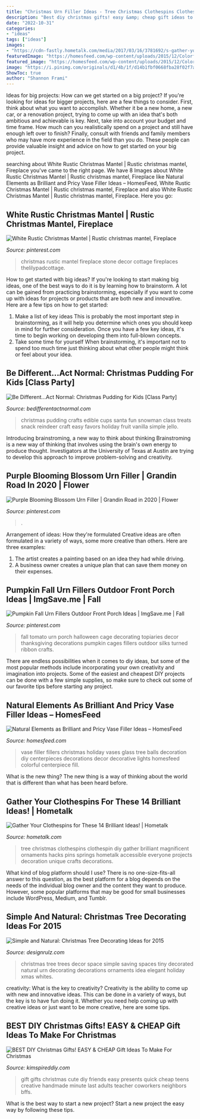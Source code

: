 ```yaml
---
title: "Christmas Urn Filler Ideas - Tree Christmas Clothespins Clothespin Diy Gather Brilliant Magnificent Ornaments Hacks Pins Springs Hometalk Accessible Everyone Projects Decoration Unique Crafts Decorations"
description: "Best diy christmas gifts! easy &amp; cheap gift ideas to make for christmas"
date: "2022-10-31"
categories:
- "ideas"
tags: ["ideas"]
images:
- "https://cdn-fastly.hometalk.com/media/2017/03/16/3781692/s-gather-your-clothespins-for-these-x-brilliant-ideas.jpg?size=1600x1000&amp;nocrop=1"
featuredImage: "https://homesfeed.com/wp-content/uploads/2015/12/Colorful-Christmas-balls-as-the-vase-filler-made-of-glass-.jpg"
featured_image: "https://homesfeed.com/wp-content/uploads/2015/12/Colorful-Christmas-balls-as-the-vase-filler-made-of-glass-.jpg"
image: "https://i.pinimg.com/originals/d1/4b/1f/d14b1fbf0668fba28f02f7a0732f3452.jpg"
ShowToc: true
author: "Shannon Frami"
---
```



Ideas for big projects: How can we get started on a big project?
If you're looking for ideas for bigger projects, here are a few things to consider. First, think about what you want to accomplish. Whether it be a new home, a new car, or a renovation project, trying to come up with an idea that's both ambitious and achievable is key. Next, take into account your budget and time frame. How much can you realistically spend on a project and still have enough left over to finish? Finally, consult with friends and family members who may have more experience in the field than you do. These people can provide valuable insight and advice on how to get started on your big project.

	

		
searching about White Rustic Christmas Mantel | Rustic christmas mantel, Fireplace you've came to the right page. We have 8 Images about White Rustic Christmas Mantel | Rustic christmas mantel, Fireplace like Natural Elements as Brilliant and Pricy Vase Filler Ideas – HomesFeed, White Rustic Christmas Mantel | Rustic christmas mantel, Fireplace and also White Rustic Christmas Mantel | Rustic christmas mantel, Fireplace. Here you go:
		
    
## White Rustic Christmas Mantel | Rustic Christmas Mantel, Fireplace

<img loading=lazy src="https://i.pinimg.com/originals/d1/4b/1f/d14b1fbf0668fba28f02f7a0732f3452.jpg" onerror="this.onerror=null;this.src='https://tse4.mm.bing.net/th?id=OIP.wfEdOJvbUw-uDaAQLordNwHaK2&amp;pid=15.1';" alt="White Rustic Christmas Mantel | Rustic christmas mantel, Fireplace">

_Source: pinterest.com_

>christmas rustic mantel fireplace stone decor cottage fireplaces thelilypadcottage. 

	

How to get started with big ideas?
If you're looking to start making big ideas, one of the best ways to do it is by learning how to brainstorm. A lot can be gained from practicing brainstorming, especially if you want to come up with ideas for projects or products that are both new and innovative. Here are a few tips on how to get started: 
1. Make a list of key ideas 
This is probably the most important step in brainstorming, as it will help you determine which ones you should keep in mind for further consideration. Once you have a few key ideas, it's time to begin working on developing them into full-blown concepts. 
2. Take some time for yourself 
When brainstorming, it's important not to spend too much time just thinking about what other people might think or feel about your idea.

    
## Be Different...Act Normal: Christmas Pudding For Kids [Class Party]

<img loading=lazy src="https://4.bp.blogspot.com/-IQK0tmICNl4/VnDpWvkXlkI/AAAAAAABCjk/q_a-VAaVgA0/s1600/christmas%2Bpudding%2Bcups%2B1.jpg" onerror="this.onerror=null;this.src='https://tse4.mm.bing.net/th?id=OIP.EIbQAYHrOgzqQ1AY00fWCwHaLG&amp;pid=15.1';" alt="Be Different...Act Normal: Christmas Pudding for Kids [Class Party]">

_Source: bedifferentactnormal.com_

>christmas pudding crafts edible cups santa fun snowman class treats snack reindeer craft easy favors holiday fruit vanilla simple jello. 

	

Introducing brainstroming, a new way to think about thinking
Brainstroming is a new way of thinking that involves using the brain's own energy to produce thought. Investigators at the University of Texas at Austin are trying to develop this approach to improve problem-solving and creativity.

    
## Purple Blooming Blossom Urn Filler | Grandin Road In 2020 | Flower

<img loading=lazy src="https://i.pinimg.com/736x/5d/32/e4/5d32e40abfbf52ee5dc4d767faee2829.jpg" onerror="this.onerror=null;this.src='https://tse4.mm.bing.net/th?id=OIP.weBacYN8SoYrE1zphTLfCwHaHa&amp;pid=15.1';" alt="Purple Blooming Blossom Urn Filler | Grandin Road in 2020 | Flower">

_Source: pinterest.com_

>. 

	

Arrangement of ideas: How they're formulated
Creative ideas are often formulated in a variety of ways, some more creative than others. Here are three examples:
1. The artist creates a painting based on an idea they had while driving.
2. A business owner creates a unique plan that can save them money on their expenses.

    
## Pumpkin Fall Urn Fillers Outdoor Front Porch Ideas | ImgSave.me | Fall

<img loading=lazy src="https://i.pinimg.com/736x/de/cb/2b/decb2b0dc080ded907bbddfa7b71534b.jpg" onerror="this.onerror=null;this.src='https://tse3.mm.bing.net/th?id=OIP.Bvyz8Edsiigw1IP-as2uFwHaJ4&amp;pid=15.1';" alt="Pumpkin Fall Urn Fillers Outdoor Front Porch Ideas | ImgSave.me | Fall">

_Source: pinterest.com_

>fall tomato urn porch halloween cage decorating topiaries decor thanksgiving decorations pumpkin cages fillers outdoor silks turned ribbon crafts. 

	

There are endless possibilities when it comes to diy ideas, but some of the most popular methods include incorporating your own creativity and imagination into projects. Some of the easiest and cheapest DIY projects can be done with a few simple supplies, so make sure to check out some of our favorite tips before starting any project.

    
## Natural Elements As Brilliant And Pricy Vase Filler Ideas – HomesFeed

<img loading=lazy src="https://homesfeed.com/wp-content/uploads/2015/12/Colorful-Christmas-balls-as-the-vase-filler-made-of-glass-.jpg" onerror="this.onerror=null;this.src='https://tse1.mm.bing.net/th?id=OIP.2nZZV5kPWahr4UgwmTdNjAHaLH&amp;pid=15.1';" alt="Natural Elements as Brilliant and Pricy Vase Filler Ideas – HomesFeed">

_Source: homesfeed.com_

>vase filler fillers christmas holiday vases glass tree balls decoration diy centerpieces decorations decor decorative lights homesfeed colorful centerpiece fill. 

	

What is the new thing?
The new thing is a way of thinking about the world that is different than what has been heard before.

    
## Gather Your Clothespins For These 14 Brilliant Ideas! | Hometalk

<img loading=lazy src="https://cdn-fastly.hometalk.com/media/2017/03/16/3781692/s-gather-your-clothespins-for-these-x-brilliant-ideas.jpg?size=1600x1000&amp;nocrop=1" onerror="this.onerror=null;this.src='https://tse4.mm.bing.net/th?id=OIP.HrSVWyY3QBattr9DHwcvJwHaJ4&amp;pid=15.1';" alt="Gather Your Clothespins for These 14 Brilliant Ideas! | Hometalk">

_Source: hometalk.com_

>tree christmas clothespins clothespin diy gather brilliant magnificent ornaments hacks pins springs hometalk accessible everyone projects decoration unique crafts decorations. 

	

What kind of blog platform should I use?
There is no one-size-fits-all answer to this question, as the best platform for a blog depends on the needs of the individual blog owner and the content they want to produce. However, some popular platforms that may be good for small businesses include WordPress, Medium, and Tumblr.

    
## Simple And Natural: Christmas Tree Decorating Ideas For 2015

<img loading=lazy src="http://cdn.designrulz.com/wp-content/uploads/2015/10/natural-christmas-tree-designrulz-13.jpg" onerror="this.onerror=null;this.src='https://tse1.mm.bing.net/th?id=OIP.Yy2t_jf96NaNFG7ZV9WyfwHaLJ&amp;pid=15.1';" alt="Simple and Natural: Christmas Tree Decorating Ideas for 2015">

_Source: designrulz.com_

>christmas tree trees decor space simple saving spaces tiny decorated natural urn decorating decorations ornaments idea elegant holiday xmas whites. 

	

creativity: What is the key to creativity?
Creativity is the ability to come up with new and innovative ideas. This can be done in a variety of ways, but the key is to have fun doing it. Whether you need help coming up with creative ideas or just want to be more creative, here are some tips.

    
## BEST DIY Christmas Gifts! EASY &amp; CHEAP Gift Ideas To Make For Christmas

<img loading=lazy src="https://kimspireddiy.com/wp-content/uploads/2018/11/BEST-DIY-Christmas-Gifts_EASY_CHEAP-Gift-Ideas-To-Make-For-Christmas_Quick_Cute_Presents-Last-Minute-Handmade-Ideas_Friends_BFFs_Teens_Tweens_Kids_Adults_Teacher_Neighbors_CoWorkers-12.jpg" onerror="this.onerror=null;this.src='https://tse3.mm.bing.net/th?id=OIP.I8QNFfcbhVEGr8Cp1T81qwHaLH&amp;pid=15.1';" alt="BEST DIY Christmas Gifts! EASY &amp; CHEAP Gift Ideas To Make For Christmas">

_Source: kimspireddiy.com_

>gift gifts christmas cute diy friends easy presents quick cheap teens creative handmade minute last adults teacher coworkers neighbors bffs. 

	

What is the best way to start a new project?
Start a new project the easy way by following these tips.

